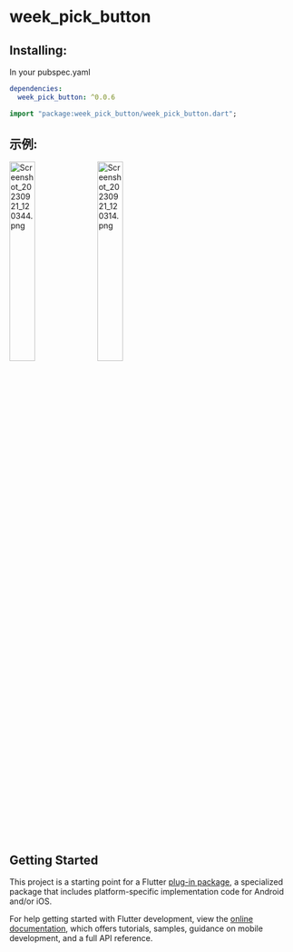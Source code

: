 # week_pick_button

## Installing:
In your pubspec.yaml
```yaml
dependencies:
  week_pick_button: ^0.0.6
```

```dart
import "package:week_pick_button/week_pick_button.dart";
```
## 示例:

<img src="https://p6-juejin.byteimg.com/tos-cn-i-k3u1fbpfcp/7527c2a765b844b09befee967e816894~tplv-k3u1fbpfcp-jj-mark:0:0:0:0:q75.image#?w=1080&h=2400&s=50962&e=png&b=fafafa" alt="Screenshot_20230921_120344.png" width="30%" />
<img src="https://p9-juejin.byteimg.com/tos-cn-i-k3u1fbpfcp/35358a99ae054af698827eb99824ae2f~tplv-k3u1fbpfcp-jj-mark:0:0:0:0:q75.image#?w=1080&h=2400&s=125851&e=png&b=7b7b7b" alt="Screenshot_20230921_120314.png" width="30%" />
<br>
<br>

## Getting Started

This project is a starting point for a Flutter
[plug-in package](https://flutter.dev/developing-packages/),
a specialized package that includes platform-specific implementation code for
Android and/or iOS.

For help getting started with Flutter development, view the
[online documentation](https://flutter.dev/docs), which offers tutorials,
samples, guidance on mobile development, and a full API reference.

